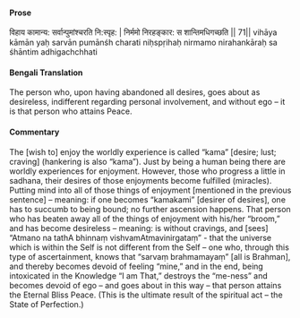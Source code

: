 #### Prose 

विहाय कामान्य: सर्वान्पुमांश्चरति नि:स्पृह: |
निर्ममो निरहङ्कार: स शान्तिमधिगच्छति || 71||
vihāya kāmān yaḥ sarvān pumānśh charati niḥspṛihaḥ
nirmamo nirahankāraḥ sa śhāntim adhigachchhati

 #### Bengali Translation 

The person who, upon having abandoned all desires, goes about as desireless, indifferent regarding personal involvement, and without ego – it is that person who attains Peace.

 #### Commentary 

The [wish to] enjoy the worldly experience is called “kama” [desire; lust; craving] (hankering is also “kama”). Just by being a human being there are worldly experiences for enjoyment. However, those who progress a little in sadhana, their desires of those enjoyments become fulfilled (miracles). Putting mind into all of those things of enjoyment [mentioned in the previous sentence] – meaning: if one becomes “kamakami” [desirer of desires], one has to succumb to being bound; no further ascension happens. That person who has beaten away all of the things of enjoyment with his/her “broom,” and has become desireless – meaning: is without cravings, and [sees] “Atmano na tathA bhinnaṃ vishvamAtmavinirgataṃ” - that the universe which is within the Self is not different from the Self – one who, through this type of ascertainment, knows that “sarvaṃ brahmamayaṃ” [all is Brahman], and thereby becomes devoid of feeling “mine,” and in the end, being intoxicated in the Knowledge “I am That,” destroys the “me-ness” and becomes devoid of ego – and goes about in this way – that person attains the Eternal Bliss Peace. (This is the ultimate result of the spiritual act – the State of Perfection.)